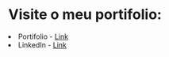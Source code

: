 <h1>Visite o meu portifolio:</h1>
<li> <span> Portifolio - </span><a href="https://cleitonsousaa.github.io/Portifolio/">Link</a></li>
<li> <span> LinkedIn - </span><a href="https://www.linkedin.com/in/cleiton-sousaa/">Link</a></li>
